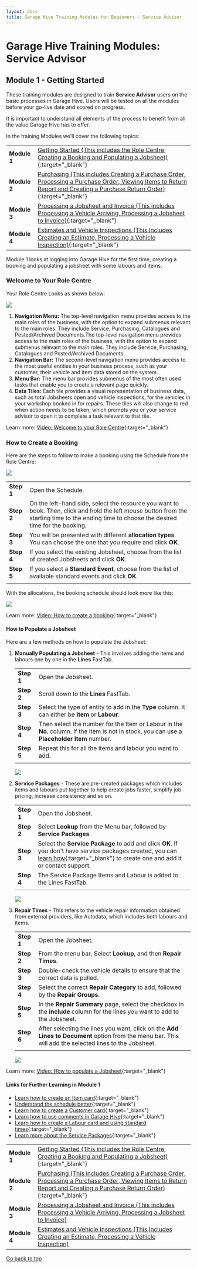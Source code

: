 ```yaml
---
layout: docs
title: Garage Hive Training Modules for Beginners - Service Advisor
--- 
```


<a name="top"></a>

# Garage Hive Training Modules: Service Advisor
## Module 1 - Getting Started
These training modules are designed to train **Service Advisor** users on the basic processes in Garage Hive. Users will be tested on all the modules before your go-live date and scored on progress. 

It is important to understand all elements of the process to benefit from all the value Garage Hive has to offer. 

In the training Modules we'll cover the following topics:

   |              |                                                                                                                                                                                                               |
   | :----------- | :------------------------------------------------------------------------------------------------------------------------------------------------------------------------------------------------------------ |
   | **Module 1** | [Getting Started (This includes the Role Centre, Creating a Booking and Populating a Jobsheet)](garagehive-training-module-1.html){:target="_blank"}                                                          |
   | **Module 2** | [Purchasing (This includes Creating a Purchase Order, Processing a Purchase Order, Viewing Items to Return Report and Creating a Purchase Return Order)](garagehive-training-module-2.html){:target="_blank"} |
   | **Module 3** | [Processing a Jobsheet and Invoice (This includes Processing a Vehicle Arriving, Processing a Jobsheet to Invoice)](garagehive-training-module-3.html){:target="_blank"}                                      |
   | **Module 4** | [Estimates and Vehicle Inspections (This Includes Creating an Estimate, Processing a Vehicle Inspection)](garagehive-training-module-4.html){:target="_blank"}                                                |


Module 1 looks at logging into Garage Hive for the first time, creating a booking and populating a jobsheet with some labours and items. 

### Welcome to Your Role Centre
Your Role Centre Looks as shown below:

   ![](media/garagehive-training-role-centre1.png)

1. **Navigation Menu:** The top-level navigation menu provides access to the main roles of the business, with the option to expand submenus relevant to the main roles. They include Service, Purchasing, Catalogues and Posted/Archived Documents.The top-level navigation menu provides access to the main roles of the business, with the option to expand submenus relevant to the main roles. They include Service, Purchasing, Catalogues and Posted/Archived Documents.
2. **Navigation Bar:** The second-level navigation menu provides access to the most useful entities in your business process, such as your customer, their vehicle and item data stored on the system.
3. **Menu Bar:** The menu bar provides submenus of the most often used tasks that enable you to create a relevant page quickly.
4. **Data Tiles:** Each tile provides a visual representation of business data, such as total Jobsheets open and vehicle inspections, for the vehicles in your workshop booked in for repairs. These tiles will also change to red when action needs to be taken, which prompts you or your service advisor to open it to complete a task relevant to that tile. 

Learn more: [Video: Welcome to your Role Centre](https://www.youtube.com/watch?v=R_mLcdbFWdo){:target="_blank"}

### How to Create a Booking
Here are the steps to follow to make a booking using the Schedule from the Role Centre:

   ![](media/garagehive-module-create-a-booking.png)

   |            |                                                                                                                                                                                               |
   | :--------- | :-------------------------------------------------------------------------------------------------------------------------------------------------------------------------------------------- |
   | **Step 1** | Open the Schedule.                                                                                                                                                                            |
   | **Step 2** | On the left-hand side, select the resource you want to book. Then, click and hold the left mouse button from the starting time to the ending time to choose the desired time for the booking. |
   | **Step 3** | You will be presented with different **allocation types**. You can choose the one that you require and click **OK**.                                                                          |
   | **Step 4** | If you select the existing Jobsheet, choose from the list of created Jobsheets and click **OK**.                                                                                              |
   | **Step 5** | If you select a **Standard Event**, choose from the list of available standard events and click **OK**.                                                                                       |
   |            |                                                                                                                                                                                               |

With the allocations, the booking schedule should look more like this:

   ![](media/garagehive-training-create-a-booking2.png)

Learn more: [Video: How to create a booking](https://www.youtube.com/watch?v=MJqFUQyV2Tc){:target="_blank"}

#### How to Populate a Jobsheet
Here are a few methods on how to populate the Jobsheet:
1. **Manually Populating a Jobsheet** - This involves adding the items and labours one by one in the **Lines** FastTab.

   |            |                                                                                                                                              |
   | :--------- | :------------------------------------------------------------------------------------------------------------------------------------------- |
   | **Step 1** | Open the Jobsheet.                                                                                                                           |
   | **Step 2** | Scroll down to the **Lines** FastTab.                                                                                                        |
   | **Step 3** | Select the type of entity to add in the **Type** column. It can either be **Item** or **Labour**.                                            |
   | **Step 4** | Then select the number for the Item or Labour in the **No.** column. If the item is not in stock, you can use a **Placeholder Item** number. |
   | **Step 5** | Repeat this for all the items and labour you want to add.                                                                                    |
   |            |                                                                                                                                              |

   ![](media/garagehive-training-manually-populate-a-jobsheet.png)

2. **Service Packages** - These are pre-created packages which includes items and labours put together to help create jobs faster, simplify job pricing, increase consistency and so on.

   |            |                                                                                                                                                                                                                          |
   | :--------- | :----------------------------------------------------------------------------------------------------------------------------------------------------------------------------------------------------------------------- |
   | **Step 1** | Open the Jobsheet.                                                                                                                                                                                                       |
   | **Step 2** | Select **Lookup** from the Menu bar, followed by **Service Packages**.                                                                                                                                                   |
   | **Step 3** | Select the **Service Package** to add and click **OK**. If you don't have service packages created, you can [learn how](garagehive-service-packages.html){:target="_blank"} to create one and add it or contact support. |
   | **Step 4** | The Service Package Items and Labour is added to the Lines FastTab.                                                                                                                                                      |
   |            |                                                                                                                                                                                                                          |

   ![](media/garagehive-training-service-packages-populate-a-jobsheet.png)

3. **Repair Times** - This refers to the vehicle repair information obtained from external providers, like Autodata, which includes both labours and items.
   
   |            |                                                                                                                                                        |
   | :--------- | :----------------------------------------------------------------------------------------------------------------------------------------------------- |
   | **Step 1** | Open the Jobsheet.                                                                                                                                     |
   | **Step 2** | From the menu bar, Select **Lookup**, and then **Repair Times**.                                                                                       |
   | **Step 3** | Double-check the vehicle details to ensure that the correct data is pulled.                                                                            |
   | **Step 4** | Select the correct **Repair Category** to add, followed by the **Repair Groups**.                                                                      |
   | **Step 5** | In the **Repair Summary** page, select the checkbox in the **include** column for the lines you want to add to the Jobsheet.                           |
   | **Step 6** | After selecting the lines you want, click on the **Add Lines to Document** option from the menu bar. This will add the selected lines to the Jobsheet. |
   |            |                                                                                                                                                        |

   ![](media/garagehive-training-repair-times-populate-a-jobsheet.png)

Learn more: [Video: How to populate a Jobsheet](https://www.youtube.com/watch?v=ABnKqYB4f3A){:target="_blank"}


#### Links for Further Learning in Module 1

* [Learn how to create an Item card](garagehive-create-an-item-card.html){:target="_blank"}
* [Understand the schedule better](garagehive-understanding-the-schedule.html){:target="_blank"}
* [Learn how to create a Customer card](garagehive-create-a-customer-card.html){:target="_blank"}
* [Learn how to use comments in Garage Hive](garagehive-comments-extended.html){:target="_blank"}
* [Learn how to create a Labour card and using standard times](garagehive-create-a-labour-card.html){:target="_blank"}
* [Learn more about the Service Packages](garagehive-service-packages.html){:target="_blank"}


|              |                                                                                                                                                                                                               |
| :----------- | :------------------------------------------------------------------------------------------------------------------------------------------------------------------------------------------------------------ |
| **Module 1** | [Getting Started (This includes the Role Centre, Creating a Booking and Populating a Jobsheet)](garagehive-training-module-1.html){:target="_blank"}                                                          |
| **Module 2** | [Purchasing (This includes Creating a Purchase Order, Processing a Purchase Order, Viewing Items to Return Report and Creating a Purchase Return Order)](garagehive-training-module-2.html){:target="_blank"} |
| **Module 3** | [Processing a Jobsheet and Invoice (This includes Processing a Vehicle Arriving, Processing a Jobsheet to Invoice)](garagehive-training-module-3.html)                                                        |
| **Module 4** | [Estimates and Vehicle Inspections (This Includes Creating an Estimate, Processing a Vehicle Inspection)](garagehive-training-module-4.html)                                                                  |


[Go back to top](#top)
